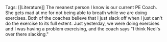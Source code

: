 Tags: [[Literature]]
The meanest person I know is our current PE Coach. She gets mad at me for not being able to breath while we are doing exercises. Both of the coaches believe that I just slack off when I just can't do the exercise to its full extent. Just yesterday, we were doing exercises and I was having a problem exercising, and the coach says "I think Neel's over there slacking."	